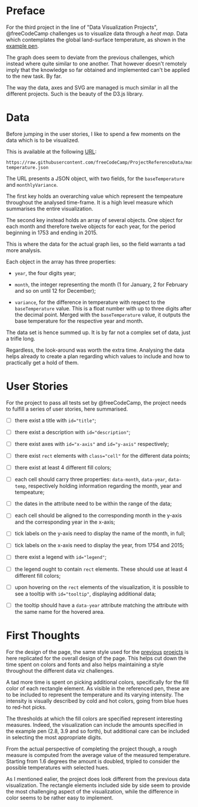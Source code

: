 <!-- Link to the work-in-progress pen right [here](). -->

# Preface

For the third project in the line of "Data Visualization Projects", @freeCodeCamp challenges us to visualize data through a _heat map_. Data which contemplates the global land-surface temperature, as shown in the [example pen](https://codepen.io/freeCodeCamp/full/JEXgeY).

The graph does seem to deviate from the previous challenges, which instead where quite similar to one another. That however doesn't remotely imply that the knowledge so far obtained and implemented can't be applied to the new task. By far.

The way the data, axes and SVG are managed is much similar in all the different projects. Such is the beauty of the D3.js library.

# Data

Before jumping in the user stories, I like to spend a few moments on the data which is to be visualized.

This is available at the following [URL](https://raw.githubusercontent.com/freeCodeCamp/ProjectReferenceData/master/global-temperature.json):

```text
https://raw.githubusercontent.com/freeCodeCamp/ProjectReferenceData/master/global-temperature.json
```

The URL presents a JSON object, with two fields, for the `baseTemperature` and `monthlyVariance`.

The first key holds an overarching value which represent the tempeature throughout the analysed time-frame. It is a high level measure which summarises the entire visualization.

The second key instead holds an array of several objects. One object for each month and therefore twelve objects for each year, for the period beginning in 1753 and ending in 2015.

This is where the data for the actual graph lies, so the field warrants a tad more analysis.

Each object in the array has three properties:

- `year`, the four digits year;

- `month`, the integer representing the month (1 for January, 2 for February and so on until 12 for December);

- `variance`, for the difference in temperature with respect to the `baseTemperature` value. This is a float number with up to three digits after the decimal point. Merged with the `baseTemperature` value, it outputs the base temperature for the respective year and month.

The data set is hence summed up. It is by far not a complex set of data, just a trifle long.

Regardless, the look-around was worth the extra time. Analysing the data helps already to create a plan regarding which values to include and how to practically get a hold of them.

# User Stories

For the project to pass all tests set by @freeCodeCamp, the project needs to fulfill a series of user stories, here summarised.

- [ ] there exist a title with `id="title"`;

- [ ] there exist a description with `id="description"`;

- [ ] there exist axes with `id="x-axis"` and `id="y-axis"` respectively;

- [ ] there exist `rect` elements with `class="cell"` for the different data points;

- [ ] there exist at least 4 different fill colors;

- [ ] each cell should carry three properties: `data-month`, `data-year`, `data-temp`, respectively holding information regarding the month, year and tempeature;

- [ ] the dates in the attribute need to be within the range of the data;

- [ ] each cell should be aligned to the corresponding month in the y-axis and the corresponding year in the x-axis;

- [ ] tick labels on the y-axis need to display the name of the month, in full;

- [ ] tick labels on the x-axis need to display the year, from 1754 and 2015;

- [ ] there exist a legend with `id="legend"`;

- [ ] the legend ought to contain `rect` elements. These should use at least 4 different fill colors;

- [ ] upon hovering on the `rect` elements of the visualization, it is possible to see a tooltip with `id="tooltip"`, displaying additional data;

- [ ] the tooltip should have a `data-year` attribute matching the attribute with the same name for the hovered area.

# First Thoughts

For the design of the page, the same style used for the [previous](https://codepen.io/borntofrappe/pen/mKGZaO) [proejcts](https://codepen.io/borntofrappe/pen/ERzybV) is here replicated for the overall design of the page. This helps cut down the time spent on colors and fonts and also helps maintaining a style throughout the different data viz challenges.

A tad more time is spent on picking additional colors, specifically for the fill color of each rectangle element. As visible in the referenced pen, these are to be included to represent the temperature and its varying intensity. The intensity is visually described by cold and hot colors, going from blue hues to red-hot picks. 

The thresholds at which the fill colors are specified represent interesting measures. Indeed, the visualization can include the amounts specified in the example pen (2.8, 3.9 and so forth), but additional care can be included in selecting the most appropriate digits.

From the actual perspective of completing the project though, a rough measure is computed from the average value of the measured temperature. Starting from 1.6 degrees the amount is doubled, tripled to consider the possible temperatures with selected hues.

As I mentioned ealier, the project does look different from the previous data visualization. The rectangle elements included side by side seem to provide the most challenging aspect of the visualization, while the difference in color seems to be rather easy to implement.

<!--
# Update
include this section upon hitting arbitrary milestones in the project (a road-block, the completion of the project)
-->